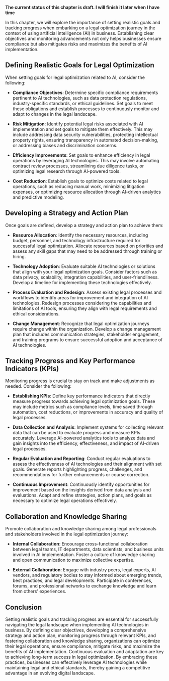 **The current status of this chapter is draft. I will finish it later when I have time**

In this chapter, we will explore the importance of setting realistic goals and tracking progress when embarking on a legal optimization journey in the context of using artificial intelligence (AI) in business. Establishing clear objectives and monitoring advancements not only helps businesses ensure compliance but also mitigates risks and maximizes the benefits of AI implementation.

Defining Realistic Goals for Legal Optimization
-----------------------------------------------

When setting goals for legal optimization related to AI, consider the following:

* **Compliance Objectives**: Determine specific compliance requirements pertinent to AI technologies, such as data protection regulations, industry-specific standards, or ethical guidelines. Set goals to meet these obligations and establish processes to continuously monitor and adapt to changes in the legal landscape.

* **Risk Mitigation**: Identify potential legal risks associated with AI implementation and set goals to mitigate them effectively. This may include addressing data security vulnerabilities, protecting intellectual property rights, ensuring transparency in automated decision-making, or addressing biases and discrimination concerns.

* **Efficiency Improvements**: Set goals to enhance efficiency in legal operations by leveraging AI technologies. This may involve automating contract review processes, streamlining due diligence tasks, or optimizing legal research through AI-powered tools.

* **Cost Reduction**: Establish goals to optimize costs related to legal operations, such as reducing manual work, minimizing litigation expenses, or optimizing resource allocation through AI-driven analytics and predictive modeling.

Developing a Strategy and Action Plan
-------------------------------------

Once goals are defined, develop a strategy and action plan to achieve them:

* **Resource Allocation**: Identify the necessary resources, including budget, personnel, and technology infrastructure required for successful legal optimization. Allocate resources based on priorities and assess any skill gaps that may need to be addressed through training or hiring.

* **Technology Adoption**: Evaluate suitable AI technologies or solutions that align with your legal optimization goals. Consider factors such as data privacy, scalability, integration capabilities, and user-friendliness. Develop a timeline for implementing these technologies effectively.

* **Process Evaluation and Redesign**: Assess existing legal processes and workflows to identify areas for improvement and integration of AI technologies. Redesign processes considering the capabilities and limitations of AI tools, ensuring they align with legal requirements and ethical considerations.

* **Change Management**: Recognize that legal optimization journeys require change within the organization. Develop a change management plan that includes communication strategies, stakeholder engagement, and training programs to ensure successful adoption and acceptance of AI technologies.

Tracking Progress and Key Performance Indicators (KPIs)
-------------------------------------------------------

Monitoring progress is crucial to stay on track and make adjustments as needed. Consider the following:

* **Establishing KPIs**: Define key performance indicators that directly measure progress towards achieving legal optimization goals. These may include metrics such as compliance levels, time saved through automation, cost reductions, or improvements in accuracy and quality of legal processes.

* **Data Collection and Analysis**: Implement systems for collecting relevant data that can be used to evaluate progress and measure KPIs accurately. Leverage AI-powered analytics tools to analyze data and gain insights into the efficiency, effectiveness, and impact of AI-driven legal processes.

* **Regular Evaluation and Reporting**: Conduct regular evaluations to assess the effectiveness of AI technologies and their alignment with set goals. Generate reports highlighting progress, challenges, and recommendations for further enhancements or course correction.

* **Continuous Improvement**: Continuously identify opportunities for improvement based on the insights derived from data analysis and evaluations. Adapt and refine strategies, action plans, and goals as necessary to optimize legal operations effectively.

Collaboration and Knowledge Sharing
-----------------------------------

Promote collaboration and knowledge sharing among legal professionals and stakeholders involved in the legal optimization journey:

* **Internal Collaboration**: Encourage cross-functional collaboration between legal teams, IT departments, data scientists, and business units involved in AI implementation. Foster a culture of knowledge sharing and open communication to maximize collective expertise.

* **External Collaboration**: Engage with industry peers, legal experts, AI vendors, and regulatory bodies to stay informed about emerging trends, best practices, and legal developments. Participate in conferences, forums, and professional networks to exchange knowledge and learn from others' experiences.

Conclusion
----------

Setting realistic goals and tracking progress are essential for successfully navigating the legal landscape when implementing AI technologies in business. By defining clear objectives, developing a comprehensive strategy and action plan, monitoring progress through relevant KPIs, and fostering collaboration and knowledge sharing, organizations can optimize their legal operations, ensure compliance, mitigate risks, and maximize the benefits of AI implementation. Continuous evaluation and adaptation are key to achieving long-term success in legal optimization. By embracing these practices, businesses can effectively leverage AI technologies while maintaining legal and ethical standards, thereby gaining a competitive advantage in an evolving digital landscape.
